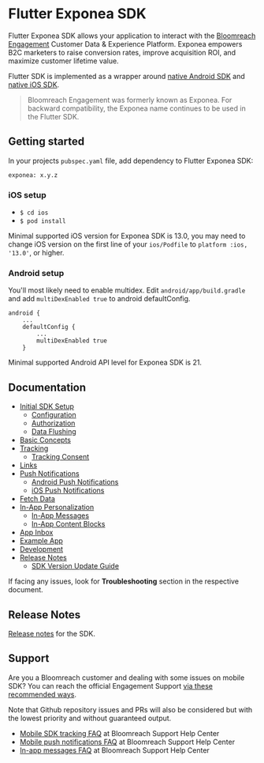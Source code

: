 # Flutter Exponea SDK
Flutter Exponea SDK allows your application to interact with the [Bloomreach Engagement](https://www.bloomreach.com/) Customer Data & Experience Platform. Exponea empowers B2C marketers to raise conversion rates, improve acquisition ROI, and maximize customer lifetime value.

Flutter SDK is implemented as a wrapper around [native Android SDK](https://github.com/exponea/exponea-android-sdk) and [native iOS SDK](https://github.com/exponea/exponea-ios-sdk).

> Bloomreach Engagement was formerly known as Exponea. For backward compatibility, the Exponea name continues to be used in the Flutter SDK.

## Getting started
In your projects `pubspec.yaml` file, add dependency to Flutter Exponea SDK:
```
exponea: x.y.z
```

### iOS setup

* `$ cd ios`
* `$ pod install`

Minimal supported iOS version for Exponea SDK is 13.0, you may need to change iOS version on the first line of your `ios/Podfile` to `platform :ios, '13.0'`, or higher.

### Android setup
You'll most likely need to enable multidex. Edit `android/app/build.gradle` and add `multiDexEnabled true` to android defaultConfig.
```
android {
    ...
    defaultConfig {
        ...
        multiDexEnabled true
    }
```

Minimal supported Android API level for Exponea SDK is 21.

## Documentation

- [Initial SDK Setup](https://documentation.bloomreach.com/engagement/docs/flutter-sdk-setup)
  - [Configuration](https://documentation.bloomreach.com/engagement/docs/flutter-sdk-configuration)
  - [Authorization](https://documentation.bloomreach.com/engagement/docs/flutter-sdk-authorization)
  - [Data Flushing](https://documentation.bloomreach.com/engagement/docs/flutter-sdk-data-flushing)
- [Basic Concepts](https://documentation.bloomreach.com/engagement/docs/flutter-sdk-basic-concepts)
- [Tracking](https://documentation.bloomreach.com/engagement/docs/flutter-sdk-tracking)
  - [Tracking Consent](https://documentation.bloomreach.com/engagement/docs/flutter-sdk-tracking-consent)
- [Links](https://documentation.bloomreach.com/engagement/docs/flutter-sdk-links)
- [Push Notifications](https://documentation.bloomreach.com/engagement/docs/flutter-sdk-push-notifications)
  - [Android Push Notifications](https://documentation.bloomreach.com/engagement/docs/flutter-sdk-push-android)
  - [iOS Push Notifications](https://documentation.bloomreach.com/engagement/docs/flutter-sdk-push-ios)
- [Fetch Data](https://documentation.bloomreach.com/engagement/docs/flutter-sdk-fetch-data)
- [In-App Personalization](https://documentation.bloomreach.com/engagement/docs/flutter-sdk-in-app-personalization)
  - [In-App Messages](https://documentation.bloomreach.com/engagement/docs/flutter-sdk-in-app-messages)
  - [In-App Content Blocks](https://documentation.bloomreach.com/engagement/docs/flutter-sdk-in-app-content-blocks)
- [App Inbox](https://documentation.bloomreach.com/engagement/docs/flutter-sdk-app-inbox)
- [Example App](https://documentation.bloomreach.com/engagement/docs/flutter-sdk-example-app)
- [Development](https://documentation.bloomreach.com/engagement/docs/flutter-sdk-development)
- [Release Notes](https://documentation.bloomreach.com/engagement/docs/flutter-sdk-release-notes)
   - [SDK Version Update Guide](https://documentation.bloomreach.com/engagement/docs/flutter-sdk-version-update)

If facing any issues, look for **Troubleshooting** section in the respective document.

## Release Notes

[Release notes](https://documentation.bloomreach.com/engagement/docs/flutter-sdk-release-notes) for the SDK.


## Support

Are you a Bloomreach customer and dealing with some issues on mobile SDK? You can reach the official Engagement Support [via these recommended ways](https://documentation.bloomreach.com/engagement/docs/engagement-support#contacting-the-support).

Note that Github repository issues and PRs will also be considered but with the lowest priority and without guaranteed output.

- [Mobile SDK tracking FAQ](https://support.bloomreach.com/hc/en-us/articles/18153058904733-Mobile-SDK-tracking-FAQ) at Bloomreach Support Help Center
- [Mobile push notifications FAQ](https://support.bloomreach.com/hc/en-us/articles/18152713374877-Mobile-Push-Notifications-FAQ) at Bloomreach Support Help Center
- [In-app messages FAQ](https://support.bloomreach.com/hc/en-us/articles/18152718785437-In-App-Messages-FAQ) at Bloomreach Support Help Center
